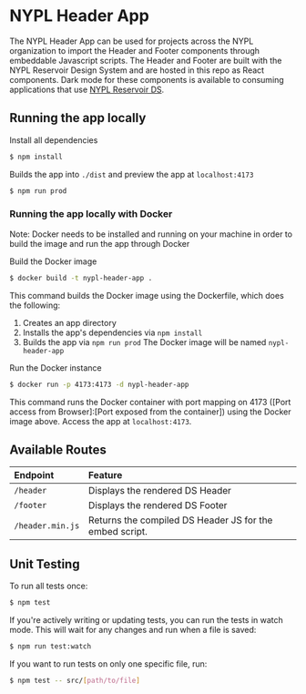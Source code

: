 # NYPL Header App
The NYPL Header App can be used for projects across the NYPL organization to import the Header and Footer components through embeddable Javascript scripts. The Header and Footer are built with the NYPL Reservoir Design System and are hosted in this repo as React components. Dark mode for these components is available to consuming applications that use [NYPL Reservoir DS](https://nypl.github.io/nypl-design-system/reservoir/v1/?path=/story/welcome--page).

## Running the app locally
Install all dependencies
```sh
$ npm install
```
Builds the app into `./dist` and preview the app at `localhost:4173`
```sh
$ npm run prod
```

### Running the app locally with Docker
Note: Docker needs to be installed and running on your machine in order to build the image and run the app through Docker

Build the Docker image
```sh
$ docker build -t nypl-header-app .
```
This command builds the Docker image using the Dockerfile, which does the following:
1. Creates an app directory
2. Installs the app's dependencies via `npm install`
3. Builds the app via `npm run prod`
The Docker image will be named `nypl-header-app`

Run the Docker instance
```sh
$ docker run -p 4173:4173 -d nypl-header-app
```
This command runs the Docker container with port mapping on 4173 ([Port access from Browser]:[Port exposed from the container]) using the Docker image above. Access the app at `localhost:4173`.

## Available Routes
| Endpoint          | Feature|
|:------------------|:--------------------------------------------------------|
| `/header`         | Displays the rendered DS Header                         |
| `/footer`         | Displays the rendered DS Footer                         |
| `/header.min.js`  | Returns the compiled DS Header JS for the embed script. |

## Unit Testing
To run all tests once:
```sh
$ npm test
```
If you're actively writing or updating tests, you can run the tests in watch mode. This will wait for any changes and run when a file is saved:
```sh
$ npm run test:watch
```
If you want to run tests on only one specific file, run:
```sh
$ npm test -- src/[path/to/file]
```
